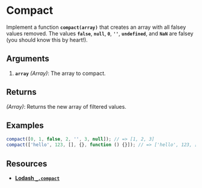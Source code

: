 # Compact

Implement a function **`compact(array)`** that creates an array with all falsey values removed. The values **`false`**, **`null`**, **`0`**, **`''`**, **`undefined`**, and **`NaN`** are falsey (you should know this by heart!).

## **Arguments**

1. **`array`** *(Array)*: The array to compact.

## **Returns**

*(Array)*: Returns the new array of filtered values.

## **Examples**

```jsx
compact([0, 1, false, 2, '', 3, null]); // => [1, 2, 3]
compact(['hello', 123, [], {}, function () {}]); // => ['hello', 123, [], {}, function() {}
```

## **Resources**

- [**Lodash `_.compact`**](https://lodash.com/docs/#compact)
